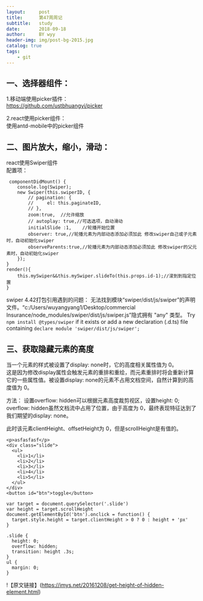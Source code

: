 ```yaml
---
layout:     post   				
title:      第47周周记			
subtitle:   study  
date:       2018-09-18 			
author:     BY wyy						
header-img: img/post-bg-2015.jpg 	
catalog: true 					
tags:					
    - git
---
```



##  一、选择器组件：  
1.移动端使用picker插件：  
https://github.com/ustbhuangyi/picker  

2.react使用picker组件：  
使用antd-mobile中的picker组件  


##  二、图片放大，缩小，滑动：  
react使用Swiper组件  
配置项：  
```
 componentDidMount() {
    console.log(Swiper);
    new Swiper(this.swiperID, {
        // pagination: {
        //     el: this.paginateID,
        // },
        zoom:true,  //允许缩放
        // autoplay: true,//可选选项，自动滑动
        initialSlide :1,	//轮播开始位置
        observer: true,//轮播元素为内部动态添加必须加此 修改swiper自己或子元素时，自动初始化swiper
        observeParents:true,//轮播元素为内部动态添加必须加此 修改swiper的父元素时，自动初始化swiper
    });
}
render(){
    this.mySwiper&&this.mySwiper.slideTo(this.props.id-1);//滚到到指定位置
}
```
swiper 4.42打包引用遇到的问题：
无法找到模块“swiper/dist/js/swiper”的声明文件。“c:/Users/wuyangyang1/Desktop/commercial Insurance/node_modules/swiper/dist/js/swiper.js”隐式拥有 "any" 类型。
Try `npm install @types/swiper` if it exists or add a new declaration (.d.ts) file containing `declare module 'swiper/dist/js/swiper';`

## 三、获取隐藏元素的高度
当一个元素的样式被设置了display: none时，它的高度相关属性值为 0。  
这是因为修改display属性会触发元素的重排和重绘，而元素重排时将会重新计算它的一些属性值。被设置display: none的元素不占用文档空间，自然计算到的高度值为 0。

方法：
设置overflow: hidden可以根据元素高度裁剪视区，设置height: 0; overflow: hidden虽然文档流中占用了位置，由于高度为 0，最终表现特征达到了我们期望的display: none。

此时该元素clientHeight、offsetHeight为 0，但是scrollHeight是有值的。
```
<p>asfasfasf</p>
<div class="slide">
  <ul>
    <li>1</li>
    <li>2</li>
    <li>3</li>
    <li>4</li>
    <li>5</li>
  </ul>
</div>
<button id="btn">toggle</button>

var target = document.querySelector('.slide')
var height = target.scrollHeight
document.getElementById('btn').onclick = function() {
  target.style.height = target.clientHeight > 0 ? 0 : height + 'px'
}

.slide {
  height: 0;
  overflow: hidden;
  transition: height .3s;
}
ul {
  margin: 0;
}
```

!【原文链接】(https://imys.net/20161208/get-height-of-hidden-element.html)
